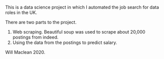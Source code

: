 This is a data science project in which I automated the job search for data roles in the UK.

There are two parts to the project.

 1. Web scraping. Beautiful soup was used to scrape about 20,000 postings from indeed.
 2. Using the data from the postings to predict salary.
 
 Will Maclean 2020.
